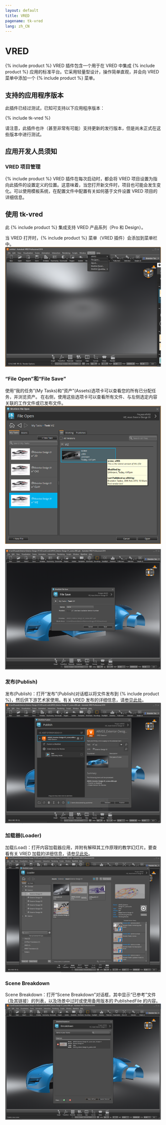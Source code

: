 ```yaml
---
layout: default
title: VRED
pagename: tk-vred
lang: zh_CN
---
```


# VRED

{% include product %} VRED 插件包含一个用于在 VRED 中集成 {% include product %} 应用的标准平台。它采用轻量型设计，操作简单直观，并会向 VRED 菜单中添加一个 {% include product %} 菜单。

## 支持的应用程序版本

此插件已经过测试，已知可支持以下应用程序版本： 

{% include tk-vred %}

请注意，此插件也许（甚至非常有可能）支持更新的发行版本，但是尚未正式在这些版本中进行测试。

## 应用开发人员须知

### VRED 项目管理

{% include product %} VRED 插件在每次启动时，都会将 VRED 项目设置为指向此插件的设置定义的位置。这意味着，当您打开新文件时，项目也可能会发生变化。可以使用模板系统，在配置文件中配置有关如何基于文件设置 VRED 项目的详细信息。

## 使用 tk-vred

此 {% include product %} 集成支持 VRED 产品系列（Pro 和 Design）。

当 VRED 打开时，{% include product %} 菜单（VRED 插件）会添加到菜单栏中。![菜单](../images/engines/vred-sg-menu.png)


### “File Open”和“File Save”

使用“我的任务”(My Tasks)和“资产”(Assets)选项卡可以查看您的所有已分配任务，并浏览资产。 在右侧，使用这些选项卡可以查看所有文件、与左侧选定内容关联的工作文件或已发布文件。![File Open](../images/engines/vred-file-open.png)

![File Save](../images/engines/vred-file-save.png)


### 发布(Publish) 
发布(Publish)：打开“发布”(Publish)对话框以将文件发布到 {% include product %}，然后供下游艺术家使用。有关 VRED 发布的详细信息，请[参见此处](https://github.com/shotgunsoftware/tk-vred/wiki/Publishing)。![发布(Publish)](../images/engines/vred-publish.png)


### 加载器(Loader) 
加载(Load)：打开内容加载器应用，并附有解释其工作原理的教学幻灯片。要查看有关 VRED 加载的详细信息，请[参见此处](https://github.com/shotgunsoftware/tk-vred/wiki/Loading)。![加载器(Loader)](../images/engines/vred-loader.png)

### Scene Breakdown 
Scene Breakdown：打开“Scene Breakdown”对话框，其中显示“已参考”文件（及其链接）的列表，以及场景中过时或使用备用版本的 PublishedFile 的内容。![Scene Breakdown](../images/engines/vred-breakdown.png)
